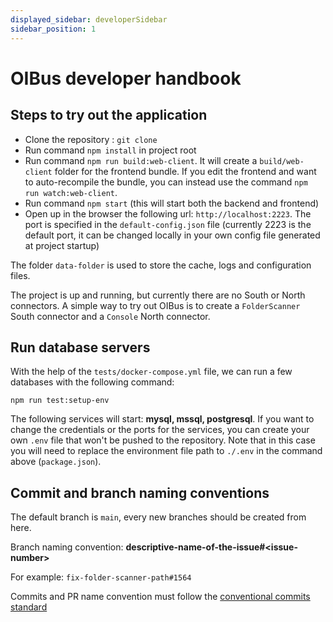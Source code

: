 ```yaml
---
displayed_sidebar: developerSidebar
sidebar_position: 1
---
```


# OIBus developer handbook

## Steps to try out the application
- Clone the repository : `git clone `
- Run command `npm install` in project root
- Run command `npm run build:web-client`. It will create a `build/web-client` folder for the frontend bundle. If you edit
the frontend and want to auto-recompile the bundle, you can instead use the command `npm run watch:web-client`.
- Run command `npm start` (this will start both the backend and frontend)
- Open up in the browser the following url: `http://localhost:2223`. The port is specified in the `default-config.json`
file (currently 2223 is the default port, it can be changed locally in your own config file generated at project startup)

The folder `data-folder` is used to store the cache, logs and configuration files.

The project is up and running, but currently there are no South or North connectors. A simple way to try out OIBus is 
to create a `FolderScanner` South connector and a `Console` North connector.


## Run database servers

With the help of the `tests/docker-compose.yml` file, we can run a few databases with the following command: 

`npm run test:setup-env`
 
The following services will start: **mysql, mssql, postgresql**.
If you want to change the credentials or the ports for the services, you can create your own `.env` file that won't be 
pushed to the repository. Note that in this case you will need to replace the environment file path to `./.env` in the
command above (`package.json`).

## Commit and branch naming conventions

The default branch is `main`, every new branches should be created from here. 

Branch naming convention: **descriptive-name-of-the-issue#\<issue-number\>** 

For example: `fix-folder-scanner-path#1564`

Commits and PR name convention must follow the [conventional commits standard](https://www.conventionalcommits.org/en/v1.0.0/)
